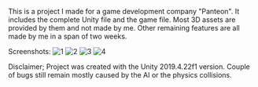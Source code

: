This is a project I made for a game development company "Panteon".
It includes the complete Unity file and the game file.
Most 3D assets are provided by them and not made by me.
Other remaining features are all made by me in a span of two weeks.

Screenshots:
![1](https://user-images.githubusercontent.com/45128545/121053867-77a8ca00-c7c4-11eb-8622-40cb9cf8a7c8.png)
![2](https://user-images.githubusercontent.com/45128545/121053889-7ecfd800-c7c4-11eb-8be5-5c3dd757f65b.png)
![3](https://user-images.githubusercontent.com/45128545/121053901-82fbf580-c7c4-11eb-809d-a07777891ade.png)
![4](https://user-images.githubusercontent.com/45128545/121053927-87281300-c7c4-11eb-8de0-58a42177d791.png)

Disclaimer; Project was created with the Unity 2019.4.22f1 version. Couple of bugs still remain mostly caused by the AI or the physics collisions.
